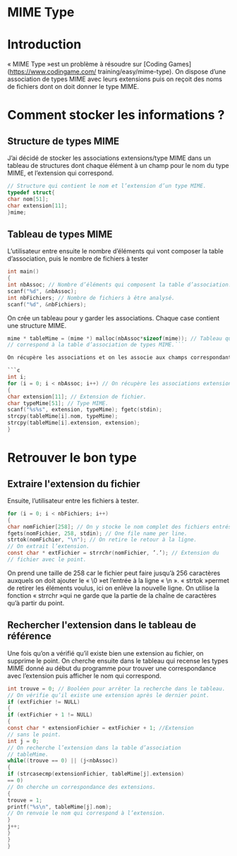 # MIME Type

#      Introduction

« MIME Type »est un problème à résoudre sur [Coding Games](https://www.codingame.com/
training/easy/mime-type).
On dispose d’une association de types MIME avec leurs extensions puis on reçoit des noms de fichiers dont on doit donner le type MIME.

# Comment stocker les informations ?

## Structure de types MIME

J’ai décidé de stocker les associations extensions/type MIME dans un tableau de structures dont chaque élément à un champ pour le nom du type MIME, et l’extension qui correspond.

```c
// Structure qui contient le nom et l’extension d’un type MIME.
typedef struct{
char nom[51];
char extension[11];
}mime;
```

## Tableau de types MIME

L’utilisateur entre ensuite le nombre d’éléments qui vont composer la table d’association, puis le nombre de fichiers à tester

```c
int main()
{
int nbAssoc; // Nombre d’éléments qui composent la table d’association.
scanf("%d", &nbAssoc);
int nbFichiers; // Nombre de fichiers à être analysé.
scanf("%d", &nbFichiers);
```

On crée un tableau pour y garder les associations. Chaque case contient une structure MIME.

```c
mime * tableMime = (mime *) malloc(nbAssoc*sizeof(mime)); // Tableau qui
// correspond à la table d’association de types MIME.```

On récupère les associations et on les associe aux champs correspondant pour chaque type MIME entré.

```c
int i;
for (i = 0; i < nbAssoc; i++) // On récupère les associations extension/type
{
char extension[11]; // Extension de fichier.
char typeMime[51]; // Type MIME.
scanf("%s%s", extension, typeMime); fgetc(stdin);
strcpy(tableMime[i].nom, typeMime);
strcpy(tableMime[i].extension, extension);
}
```

# Retrouver le bon type

## Extraire l'extension du fichier

Ensuite, l’utilisateur entre les fichiers à tester.

```c
for (i = 0; i < nbFichiers; i++)
{
char nomFichier[258]; // On y stocke le nom complet des fichiers entrés.
fgets(nomFichier, 258, stdin); // One file name per line.
strtok(nomFichier, "\n"); // On retire le retour à la ligne.
// On extrait l’extension.
const char * extFichier = strrchr(nomFichier, ’.’); // Extension du
// fichier avec le point.
```

On prend une taille de 258 car le fichier peut faire jusqu’à 256 caractères auxquels on doit ajouter le « \0 »et l’entrée à la ligne « \n ».
« strtok »permet de retirer les éléments voulus, ici on enlève la nouvelle ligne.
On utilise la fonction « strrchr »qui ne garde que la partie de la chaîne de caractères qu’à partir du point.

## Rechercher l'extension dans le tableau de référence

Une fois qu’on a vérifié qu’il existe bien une extension au fichier, on supprime le point. On cherche ensuite dans le tableau qui recense les types MIME donné au début du programme pour trouver une correspondance avec l’extension puis afficher le nom qui correspond.

```c
int trouve = 0; // Booléen pour arrêter la recherche dans le tableau.
// On vérifie qu’il existe une extension après le dernier point.
if (extFichier != NULL)
{
if (extFichier + 1 != NULL)
{
const char * extensionFichier = extFichier + 1; //Extension
// sans le point.
int j = 0;
// On recherche l’extension dans la table d’association
// tableMime.
while((trouve == 0) || (j<nbAssoc))
{
if (strcasecmp(extensionFichier, tableMime[j].extension)
== 0)
// On cherche un correspondance des extensions.
{
trouve = 1;
printf("%s\n", tableMime[j].nom);
// On renvoie le nom qui correspond à l’extension.
}
j++;
}
}
}
```
